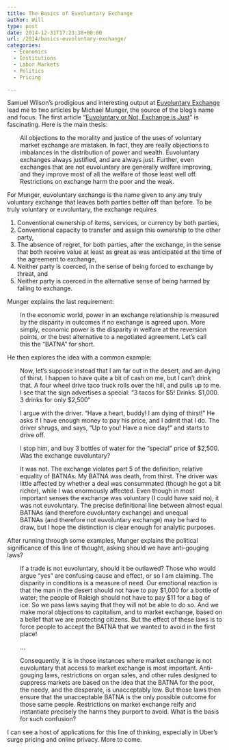 ```yaml
---
title: The Basics of Euvoluntary Exchange
author: Will
type: post
date: 2014-12-31T17:23:38+00:00
url: /2014/basics-euvoluntary-exchange/
categories:
  - Economics
  - Institutions
  - Labor Markets
  - Politics
  - Pricing

---
```

Samuel Wilson&#8217;s prodigious and interesting output at [Euvoluntary Exchange][1] lead me to two articles by Michael Munger, the source of the blog&#8217;s name and focus. The first article &#8220;[Euvoluntary or Not, Exchange is Just][2]&#8221; is fascinating. Here is the main thesis:

<p style="padding-left: 30px;">
  All objections to the morality and justice of the uses of voluntary market exchange are mistaken. In fact, they are really objections to imbalances in the distribution of power and wealth. Euvoluntary exchanges always justified, and are always just. Further, even exchanges that are not euvoluntary are generally welfare improving, and they improve most of all the welfare of those least well off. Restrictions on exchange harm the poor and the weak.
</p>

For Munger, euvoluntary exchange is the name given to any any truly voluntary exchange that leaves both parties better off than before. To be truly voluntary or euvoluntary, the exchange requires<!--more-->

  1. Conventional ownership of items, services, or currency by both parties,
  2. Conventional capacity to transfer and assign this ownership to the other party,
  3. The absence of regret, for both parties, after the exchange, in the sense that both receive value at least as great as was anticipated at the time of the agreement to exchange,
  4. Neither party is coerced, in the sense of being forced to exchange by threat, and
  5. Neither party is coerced in the alternative sense of being harmed by failing to exchange.

Munger explains the last requirement:

<p style="padding-left: 30px;">
  In the economic world, power in an exchange relationship is measured by the disparity in outcomes if no exchange is agreed upon. More simply, economic power is the disparity in welfare at the reversion points, or the best alternative to a negotiated agreement. Let’s call this the “BATNA” for short.
</p>

He then explores the idea with a common example:

<p style="padding-left: 30px;">
  Now, let’s suppose instead that I am far out in the desert, and am dying of thirst. I happen to have quite a bit of cash on me, but I can’t drink that. A four wheel drive taco truck rolls over the hill, and pulls up to me. I see that the sign advertises a special: “3 tacos for $5! Drinks: $1,000. 3 drinks for only $2,500”
</p>

<p style="padding-left: 30px;">
  I argue with the driver. “Have a heart, buddy! I am dying of thirst!” He asks if I have enough money to pay his price, and I admit that I do. The driver shrugs, and says, “Up to you! Have a nice day!” and starts to drive off.
</p>

<p style="padding-left: 30px;">
  I stop him, and buy 3 bottles of water for the “special” price of $2,500. Was the exchange euvoluntary?
</p>

<p style="padding-left: 30px;">
  It was not. The exchange violates part 5 of the definition, relative equality of BATNAs. My BATNA was death, from thirst. The driver was little affected by whether a deal was consummated (though he got a bit richer), while I was enormously affected. Even though in most important senses the exchange was voluntary (I could have said no), it was not euvoluntary. The precise definitional line between almost equal BATNAs (and therefore euvoluntary exchange) and unequal BATNAs (and therefore not euvoluntary exchange) may be hard to draw, but I hope the distinction is clear enough for analytic purposes.
</p>

After running through some examples, Munger explains the political significance of this line of thought, asking should we have anti-gouging laws?

<p style="padding-left: 30px;">
  If a trade is not euvoluntary, should it be outlawed? Those who would argue “yes” are confusing cause and effect, or so I am claiming. The disparity in conditions is a measure of need. Our emotional reaction is that the man in the desert should not have to pay $1,000 for a bottle of water; the people of Raleigh should not have to pay $11 for a bag of ice. So we pass laws saying that they will not be able to do so. And we make moral objections to capitalism, and to market exchange, based on a belief that we are protecting citizens. But the effect of these laws is to force people to accept the BATNA that we wanted to avoid in the first place!
</p>

<p style="padding-left: 30px;">
  &#8230;
</p>

<p style="padding-left: 30px;">
  Consequently, it is in those instances where market exchange is not euvoluntary that access to market exchange is most important. Anti-gouging laws, restrictions on organ sales, and other rules designed to suppress markets are based on the idea that the BATNA for the poor, the needy, and the desperate, is unacceptably low. But those laws then ensure that the unacceptable BATNA is the only possible outcome for those same people. Restrictions on market exchange reify and instantiate precisely the harms they purport to avoid. What is the basis for such confusion?
</p>

I can see a host of applications for this line of thinking, especially in Uber&#8217;s surge pricing and online privacy. More to come.

 [1]: http://euvoluntaryexchange.blogspot.com/
 [2]: http://people.duke.edu/~munger/euvol.pdf